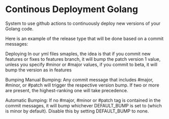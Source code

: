 # Continous Deployment Golang

System to use github actions to continuously deploy new versions of your Golang code.

Here is an example of the release type that will be done based on a commit messages:

Deploying
In our yml files smaples, the idea is that if you commit new features or fixes to features branch, it will bump the patch version 1 value, unless you specify #minor or #major values, if you commit to beta, it will bump the version as in features

Bumping
Manual Bumping: Any commit message that includes #major, #minor, or #patch will trigger the respective version bump. If two or more are present, the highest-ranking one will take precedence.

Automatic Bumping: If no #major, #minor or #patch tag is contained in the commit messages, it will bump whichever DEFAULT_BUMP is set to (which is minor by default). Disable this by setting DEFAULT_BUMP to none.
